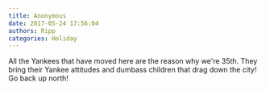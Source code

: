 ```yaml
---
title: Anonymous
date: 2017-05-24 17:56:04
authors: Ripp
categories: Holiday
---
```


 All the Yankees that have moved here are the reason why we're 35th. They bring their Yankee attitudes and dumbass children that drag down the city! Go back up north!